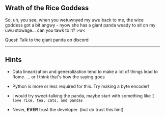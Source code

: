 Wrath of the Rice Goddess
-------------------------------------------

So, uh, you see, when you wetuwnyed my uwu back to me, the wice goddess got a bit angwy - nyow she has a giant panda weady to sit on my uwu stowage... can you tawk to it? >w<

Quest: Talk to the giant panda on discord

-------------------------------------------
Hints
-------------------------------------------
- Data linearization and generalization tend to make a lot of things lead to Rome.
  ... or I think that's how the saying goes

- Python is more or less required for this. Try making a byte encoder!

- I would try sweet-talking the panda, maybe start with something like `I love rice, tea, cats, and pandas`

- Never, **EVER** trust the developer. (but do trust this hint)
